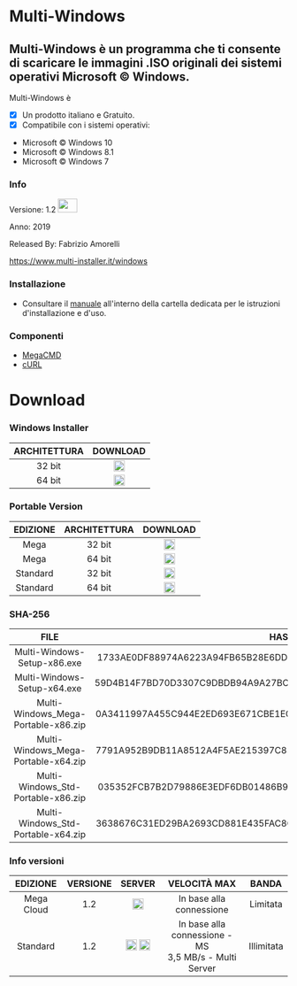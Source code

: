 ﻿# Multi-Windows
## Multi-Windows è un programma che ti consente di scaricare le immagini .ISO originali dei sistemi operativi Microsoft © Windows.

Multi-Windows è 

- [x] Un prodotto italiano e Gratuito.
- [x] Compatibile con i sistemi operativi:
- Microsoft © Windows 10
- Microsoft © Windows 8.1
- Microsoft © Windows 7

### Info

Versione: 1.2 <img src="https://www.multi-installer.it/img/new.gif" width="35px" height="25px">

Anno: 2019

Released By: Fabrizio Amorelli

https://www.multi-installer.it/windows

### Installazione
- Consultare il [manuale](manuali/Multi-Windows.pdf) all'interno della cartella dedicata per le istruzioni d'installazione e d'uso.

### Componenti
- [MegaCMD](https://mega.nz/cmd)
- [cURL](https://curl.haxx.se)

# Download
### Windows Installer

| ARCHITETTURA                                                          | DOWNLOAD                                                          |
|:----------------------------------------------------------------:|:----------------------------------------------------------------:|
| 32 bit	| <a href="https://www.multi-installer.it/windows/download.php?id=F32"><img src="https://static.thenounproject.com/png/29074-200.png" width="20" height="20"></a> |
| 64 bit	| <a href="https://www.multi-installer.it/windows/download.php?id=F64"><img src="https://static.thenounproject.com/png/29074-200.png" width="20" height="20"></a> |

### Portable Version
| EDIZIONE | ARCHITETTURA | DOWNLOAD |
|:----------------------------------------------------------------:|:----------------------------------------------------------------:|:----------------------------------------------------------------:|
| Mega | 32 bit	| <a href="https://www.multi-installer.it/windows/download.php?id=1"><img src="https://static.thenounproject.com/png/29074-200.png" width="20" height="20"></a> |
| Mega | 64 bit	| <a href="https://www.multi-installer.it/windows/download.php?id=2"><img src="https://static.thenounproject.com/png/29074-200.png" width="20" height="20"></a> |
| Standard | 32 bit	| <a href="https://www.multi-installer.it/windows/download.php?id=3"><img src="https://static.thenounproject.com/png/29074-200.png" width="20" height="20"></a> |
| Standard | 64 bit	| <a href="https://www.multi-installer.it/windows/download.php?id=4"><img src="https://static.thenounproject.com/png/29074-200.png" width="20" height="20"></a> |


### SHA-256

| FILE                                                          | HASH                                                          |
|:----------------------------------------------------------------:|:----------------------------------------------------------------:|
| Multi-Windows-Setup-x86.exe	| 1733AE0DF88974A6223A94FB65B28E6DD8C393410B720348892C40363D3784EB |
| Multi-Windows-Setup-x64.exe	| 59D4B14F7BD70D3307C9DBDB94A9A27BCA11557471D64C09A9B806864B1C5967 |
| Multi-Windows_Mega-Portable-x86.zip	| 0A3411997A455C944E2ED693E671CBE1ECFDE46A4FDBAD920DC621C0BD8B849A |
| Multi-Windows_Mega-Portable-x64.zip	| 7791A952B9DB11A8512A4F5AE215397C83DAC13BA772A122C2544D0546F73A3C |
| Multi-Windows_Std-Portable-x86.zip | 035352FCB7B2D79886E3EDF6DB01486B9EA6C98F0E76767206557FCF12A2D872 |
| Multi-Windows_Std-Portable-x64.zip | 3638676C31ED29BA2693CD881E435FAC8CD330988120A3F0DF5C71D4A9B695D7 |

### Info versioni

| EDIZIONE | VERSIONE | SERVER | VELOCITÀ MAX	| BANDA |
|:-------:|:-------:|:-------:|:-------:|:-------:|
| Mega Cloud | 1.2 | <img src="https://www.multi-installer.it/windows/img-win/Mega.png" title="Mega Cloud" width="20" height="20" > | In base alla connessione	| Limitata |
| Standard | 1.2 | <img src="https://www.multi-installer.it/windows/img-win/Windows.png" title="Official Microsoft" width="20" height="20" > <img src="https://www.multi-installer.it/windows/img-win/Multi.png" title="Multi Server" width="20" height="20" > | In base alla connessione - MS<br>3,5 MB/s - Multi Server	| Illimitata |
